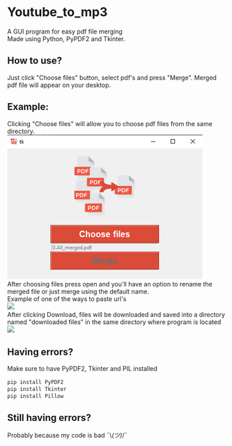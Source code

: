 # Youtube_to_mp3

A GUI program for easy pdf file merging <br />
Made using Python, PyPDF2 and Tkinter. <br />

## How to use?
Just click "Choose files" button, select pdf's and press "Merge". Merged pdf file will appear on your desktop.

## Example:
Clicking "Choose files" will allow you to choose pdf files from the same directory.<br />
<img src="Images\PDF_merge_picture1.png"/> <br />
After choosing files press open and you'll have an option to rename the merged file or just merge using the default name.<br />
Example of one of the ways to paste url's<br />
<img src="Images\image0.png"/> <br />
After clicking Download, files will be downloaded and saved into a directory named "downloaded files" in the same directory where program is located<br />
<img src="Images\image1.png"/> <br />

## Having errors?
Make sure to have PyPDF2, Tkinter and PIL installed 
<pre><code>pip install PyPDF2 
pip install Tkinter 
pip install Pillow
</code></pre>


## Still having errors?
Probably because my code is bad ¯\\_(ツ)_/¯ 
